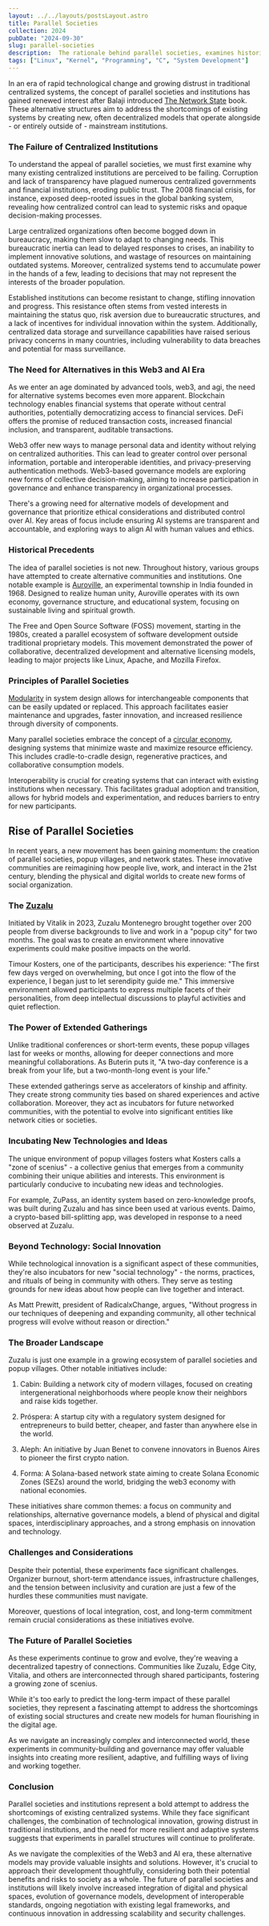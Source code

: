 ```yaml
---
layout: ../../layouts/postsLayout.astro
title: Parallel Societies
collection: 2024
pubDate: "2024-09-30"
slug: parallel-societies
description:  The rationale behind parallel societies, examines historical precedents, and considers their potential in the age of Web3 and artificial intelligence.
tags: ["Linux", "Kernel", "Programming", "C", "System Development"]
---
```


In an era of rapid technological change and growing distrust in traditional centralized systems, the concept of parallel societies and institutions has gained renewed interest after Balaji introduced [The Network State](https://thenetworkstate.com) book. These alternative structures aim to address the shortcomings of existing systems by creating new, often decentralized models that operate alongside - or entirely outside of - mainstream institutions.

### The Failure of Centralized Institutions

To understand the appeal of parallel societies, we must first examine why many existing centralized institutions are perceived to be failing. Corruption and lack of transparency have plagued numerous centralized governments and financial institutions, eroding public trust. The 2008 financial crisis, for instance, exposed deep-rooted issues in the global banking system, revealing how centralized control can lead to systemic risks and opaque decision-making processes.

Large centralized organizations often become bogged down in bureaucracy, making them slow to adapt to changing needs. This bureaucratic inertia can lead to delayed responses to crises, an inability to implement innovative solutions, and wastage of resources on maintaining outdated systems. Moreover, centralized systems tend to accumulate power in the hands of a few, leading to decisions that may not represent the interests of the broader population.

Established institutions can become resistant to change, stifling innovation and progress. This resistance often stems from vested interests in maintaining the status quo, risk aversion due to bureaucratic structures, and a lack of incentives for individual innovation within the system. Additionally, centralized data storage and surveillance capabilities have raised serious privacy concerns in many countries, including vulnerability to data breaches and potential for mass surveillance.

### The Need for Alternatives in this Web3 and AI Era

As we enter an age dominated by advanced tools, web3, and agi, the need for alternative systems becomes even more apparent. Blockchain technology enables financial systems that operate without central authorities, potentially democratizing access to financial services. DeFi offers the promise of reduced transaction costs, increased financial inclusion, and transparent, auditable transactions.

Web3 offer new ways to manage personal data and identity without relying on centralized authorities. This can lead to greater control over personal information, portable and interoperable identities, and privacy-preserving authentication methods. Web3-based governance models are exploring new forms of collective decision-making, aiming to increase participation in governance and enhance transparency in organizational processes.

There's a growing need for alternative models of development and governance that prioritize ethical considerations and distributed control over AI. Key areas of focus include ensuring AI systems are transparent and accountable, and exploring ways to align AI with human values and ethics.

### Historical Precedents

The idea of parallel societies is not new. Throughout history, various groups have attempted to create alternative communities and institutions. One notable example is [Auroville](https://auroville.org/), an experimental township in India founded in 1968. Designed to realize human unity, Auroville operates with its own economy, governance structure, and educational system, focusing on sustainable living and spiritual growth.

The Free and Open Source Software (FOSS) movement, starting in the 1980s, created a parallel ecosystem of software development outside traditional proprietary models. This movement demonstrated the power of collaborative, decentralized development and alternative licensing models, leading to major projects like Linux, Apache, and Mozilla Firefox.

### Principles of Parallel Societies

[Modularity](/posts/modular-communities) in system design allows for interchangeable components that can be easily updated or replaced. This approach facilitates easier maintenance and upgrades, faster innovation, and increased resilience through diversity of components.

Many parallel societies embrace the concept of a [circular economy](/posts/circular-economy-in-communities), designing systems that minimize waste and maximize resource efficiency. This includes cradle-to-cradle design, regenerative practices, and collaborative consumption models.

Interoperability is crucial for creating systems that can interact with existing institutions when necessary. This facilitates gradual adoption and transition, allows for hybrid models and experimentation, and reduces barriers to entry for new participants.

## Rise of Parallel Societies

In recent years, a new movement has been gaining momentum: the creation of parallel societies, popup villages, and network states. These innovative communities are reimagining how people live, work, and interact in the 21st century, blending the physical and digital worlds to create new forms of social organization.

### The [Zuzalu](https://www.palladiummag.com/2023/10/06/why-i-built-zuzalu/)

Initiated by Vitalik in 2023, Zuzalu Montenegro brought together over 200 people from diverse backgrounds to live and work in a "popup city" for two months. The goal was to create an environment where innovative experiments could make positive impacts on the world.

Timour Kosters, one of the participants, describes his experience: "The first few days verged on overwhelming, but once I got into the flow of the experience, I began just to let serendipity guide me." This immersive environment allowed participants to express multiple facets of their personalities, from deep intellectual discussions to playful activities and quiet reflection.

### The Power of Extended Gatherings

Unlike traditional conferences or short-term events, these popup villages last for weeks or months, allowing for deeper connections and more meaningful collaborations. As Buterin puts it, "A two-day conference is a break from your life, but a two-month-long event is your life."

These extended gatherings serve as accelerators of kinship and affinity. They create strong community ties based on shared experiences and active collaboration. Moreover, they act as incubators for future networked communities, with the potential to evolve into significant entities like network cities or societies.

### Incubating New Technologies and Ideas

The unique environment of popup villages fosters what Kosters calls a "zone of scenius" - a collective genius that emerges from a community combining their unique abilities and interests. This environment is particularly conducive to incubating new ideas and technologies.

For example, ZuPass, an identity system based on zero-knowledge proofs, was built during Zuzalu and has since been used at various events. Daimo, a crypto-based bill-splitting app, was developed in response to a need observed at Zuzalu.

### Beyond Technology: Social Innovation

While technological innovation is a significant aspect of these communities, they're also incubators for new "social technology" - the norms, practices, and rituals of being in community with others. They serve as testing grounds for new ideas about how people can live together and interact.

As Matt Prewitt, president of RadicalxChange, argues, "Without progress in our techniques of deepening and expanding community, all other technical progress will evolve without reason or direction."

### The Broader Landscape

Zuzalu is just one example in a growing ecosystem of parallel societies and popup villages. Other notable initiatives include:

1. Cabin: Building a network city of modern villages, focused on creating intergenerational neighborhoods where people know their neighbors and raise kids together.

2. Próspera: A startup city with a regulatory system designed for entrepreneurs to build better, cheaper, and faster than anywhere else in the world.

3. Aleph: An initiative by Juan Benet to convene innovators in Buenos Aires to pioneer the first crypto nation.

4. Forma: A Solana-based network state aiming to create Solana Economic Zones (SEZs) around the world, bridging the web3 economy with national economies.

These initiatives share common themes: a focus on community and relationships, alternative governance models, a blend of physical and digital spaces, interdisciplinary approaches, and a strong emphasis on innovation and technology.

### Challenges and Considerations

Despite their potential, these experiments face significant challenges. Organizer burnout, short-term attendance issues, infrastructure challenges, and the tension between inclusivity and curation are just a few of the hurdles these communities must navigate.

Moreover, questions of local integration, cost, and long-term commitment remain crucial considerations as these initiatives evolve.

### The Future of Parallel Societies

As these experiments continue to grow and evolve, they're weaving a decentralized tapestry of connections. Communities like Zuzalu, Edge City, Vitalia, and others are interconnected through shared participants, fostering a growing zone of scenius.

While it's too early to predict the long-term impact of these parallel societies, they represent a fascinating attempt to address the shortcomings of existing social structures and create new models for human flourishing in the digital age.

As we navigate an increasingly complex and interconnected world, these experiments in community-building and governance may offer valuable insights into creating more resilient, adaptive, and fulfilling ways of living and working together.

### Conclusion

Parallel societies and institutions represent a bold attempt to address the shortcomings of existing centralized systems. While they face significant challenges, the combination of technological innovation, growing distrust in traditional institutions, and the need for more resilient and adaptive systems suggests that experiments in parallel structures will continue to proliferate.

As we navigate the complexities of the Web3 and AI era, these alternative models may provide valuable insights and solutions. However, it's crucial to approach their development thoughtfully, considering both their potential benefits and risks to society as a whole. The future of parallel societies and institutions will likely involve increased integration of digital and physical spaces, evolution of governance models, development of interoperable standards, ongoing negotiation with existing legal frameworks, and continuous innovation in addressing scalability and security challenges.